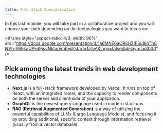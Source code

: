 ```yaml
---
title: Full-Stack Specialization
---
```



In this last module, you will take part in a collaborative project and you will choose your path depending on the technologies you want to focus on:

\<iframe style="aspect-ratio: 4/3; width: 90%" src="https://docs.google.com/presentation/d/1a6MNE6aOR8HZIFSu8IqTh8NVh-V69kaUPFd9jsyNkfo/embed?start=false\&loop=false\&delayms=3000" />

## Pick among the latest trends in web development technologies

* **Next.js** is a full-stack framework developed by Vercel. It runs on top of React, with an integrated router, and the capacity to render components on both the server and client-side of your application.
* **GraphQL** is the newest query language used in modern start-ups.
* **RAG (Retrieval Augmented Generation)** is a way of utilizing the powerful capabilities of LLMs (Large Language Models), and focusing it by providing additional, specific context through information retrieval (usually from a vector database).
